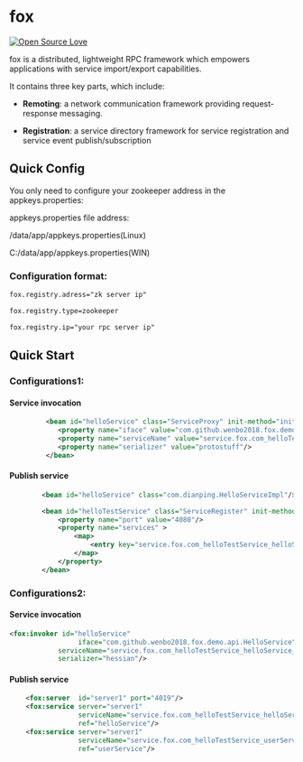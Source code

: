 # fox
[![Open Source Love](https://badges.frapsoft.com/os/v1/open-source.svg?v=102)](https://github.com/wenbo2018/fox/)


fox is a distributed, lightweight RPC framework which empowers applications with service import/export capabilities.

It contains three key parts, which include:

* **Remoting**: a network communication framework providing request-response messaging.

* **Registration**: a service directory framework for service registration and service event publish/subscription



## Quick Config

You only need to configure your zookeeper address in the appkeys.properties:

appkeys.properties file address:

/data/app/appkeys.properties(Linux)

C:/data/app/appkeys.properties(WIN)

### Configuration format:

```xml
fox.registry.adress="zk server ip"

fox.registry.type=zookeeper

fox.registry.ip="your rpc server ip"

```

## Quick Start

### Configurations1:

#### Service invocation

```xml
         <bean id="helloService" class="ServiceProxy" init-method="init">
            <property name="iface" value="com.github.wenbo2018.fox.demo.api"/>
            <property name="serviceName" value="service.fox.com_helloTestService_helloService_1.0.0"/>
            <property name="serializer" value="protostuff"/>
         </bean>
```
#### Publish service

```xml
        <bean id="helloService" class="com.dianping.HelloServiceImpl"/>

        <bean id="helloTestService" class="ServiceRegister" init-method="init">
            <property name="port" value="4080"/>
            <property name="services" >
                <map>
                    <entry key="service.fox.com_helloTestService_helloService_1.0.0" value-ref="helloService"/>
                </map>
            </property>
        </bean>
```

### Configurations2:

#### Service invocation

```xml
<fox:invoker id="helloService"
                 iface="com.github.wenbo2018.fox.demo.api.HelloService"
            serviceName="service.fox.com_helloTestService_helloService_1.0.0"
            serializer="hessian"/>
```

#### Publish service

```xml
    <fox:server  id="server1" port="4019"/>
    <fox:service server="server1"
                 serviceName="service.fox.com_helloTestService_helloService_1.0.0"
                 ref="helloService"/>
    <fox:service server="server1"
                 serviceName="service.fox.com_helloTestService_userService_1.0.0"
                 ref="userService"/>
```

